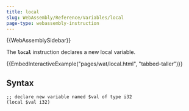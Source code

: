 ```yaml
---
title: local
slug: WebAssembly/Reference/Variables/local
page-type: webassembly-instruction
---
```


{{WebAssemblySidebar}}

The **`local`** instruction declares a new local variable.

{{EmbedInteractiveExample("pages/wat/local.html", "tabbed-taller")}}

## Syntax

```wasm
;; declare new variable named $val of type i32
(local $val i32)
```
